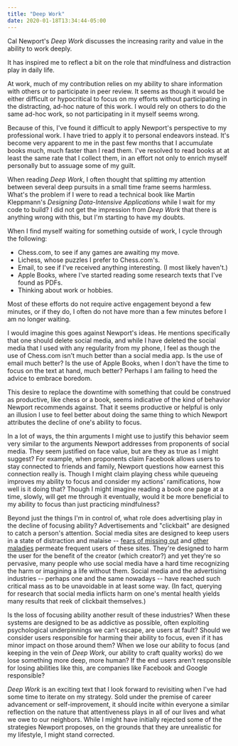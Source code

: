 ```yaml
---
title: "Deep Work"
date: 2020-01-18T13:34:44-05:00
---
```


Cal Newport's *Deep Work* discusses the increasing rarity and value in the ability to work deeply.

It has inspired me to reflect a bit on the role that mindfulness and distraction play in daily life.

At work, much of my contribution relies on my ability to share information with others or to participate in peer review. It seems as though it would be either difficult or hypocritical to focus on my efforts without participating in the distracting, ad-hoc nature of this work. I would rely on others to do the same ad-hoc work, so not participating in it myself seems wrong.

Because of this, I've found it difficult to apply Newport's perspective to my professional work. I have tried to apply it to personal endeavors instead. It's become very apparent to me in the past few months that I accumulate books much, much faster than I read them. I've resolved to read books at at least the same rate that I collect them, in an effort not only to enrich myself personally but to assuage some of my guilt.

When reading *Deep Work*, I often thought that splitting my attention between several deep pursuits in a small time frame seems harmless. What's the problem if I were to read a technical book like Martin Kleppmann's *Designing Data-Intensive Applications* while I wait for my code to build? I did not get the impression from *Deep Work* that there is anything wrong with this, but I'm starting to have my doubts.

When I find myself waiting for something outside of work, I cycle through the following:

* Chess.com, to see if any games are awaiting my move.
* Lichess, whose puzzles I prefer to Chess.com's.
* Email, to see if I've received anything interesting. (I most likely haven't.)
* Apple Books, where I've started reading some research texts that I've found as PDFs.
* Thinking about work or hobbies.

Most of these efforts do not require active engagement beyond a few minutes, or if they do, I often do not have more than a few minutes before I am no longer waiting.

I would imagine this goes against Newport's ideas. He mentions specifically that one should delete social media, and while I have deleted the social media that I used with any regularity from my phone, I feel as though the use of Chess.com isn't much better than a social media app. Is the use of email much better? Is the use of Apple Books, when I don't have the time to focus on the text at hand, much better? Perhaps I am failing to heed the advice to embrace boredom.

This desire to replace the downtime with something that could be construed as productive, like chess or a book, seems indicative of the kind of behavior Newport recommends against. That it seems productive or helpful is only an illusion I use to feel better about doing the same thing to which Newport attributes the decline of one's ability to focus.

In a lot of ways, the thin arguments I might use to justify this behavior seem very similar to the arguments Newport addresses from proponents of social media. They seem justified on face value, but are they as true as I might suggest? For example, when proponents claim Facebook allows users to stay connected to friends and family, Newport questions how earnest this connection really is. Though I might claim playing chess while queueing improves my ability to focus and consider my actions' ramifications, how well is it doing that? Though I might imagine reading a book one page at a time, slowly, will get me through it eventually, would it be more beneficial to my ability to focus than just practicing mindfulness?

Beyond just the things I'm in control of, what role does advertising play in the decline of focusing ability? Advertisements and "clickbait" are designed to catch a person's attention. Social media sites are designed to keep users in a state of distraction and malaise -- [fears of missing out](https://www.washingtonpost.com/national/health-science/research-finds-link-between-social-media-and-the-fear-of-missing-out/2013/07/08/b2cc7ddc-e287-11e2-a11e-c2ea876a8f30_story.html) and [other maladies](https://www.bbc.com/future/article/20180104-is-social-media-bad-for-you-the-evidence-and-the-unknowns) permeate frequent users of these sites. They're designed to harm the user for the benefit of the creator (which creator?) and yet they're so pervasive, many people who use social media have a hard time recognizing the harm or imagining a life without them. Social media and the advertising industries -- perhaps one and the same nowadays -- have reached such critical mass as to be unavoidable in at least some way. (In fact, querying for research that social media inflicts harm on one's mental health yields many results that reek of clickbait themselves.)

Is the loss of focusing ability another result of these industries? When these systems are designed to be as addictive as possible, often exploiting psychological underpinnings we can't escape, are users at fault? Should we consider users responsible for harming their ability to focus, even if it has minor impact on those around them? When we lose our ability to focus (and keeping in the vein of *Deep Work*, our ability to craft quality works) do we lose something more deep, more human? If the end users aren't responsible for losing abilities like this, are companies like Facebook and Google responsible?

*Deep Work* is an exciting text that I look forward to revisiting when I've had some time to iterate on my strategy. Sold under the premise of career advancement or self-improvement, it should incite within everyone a similar reflection on the nature that attentiveness plays in all of our lives and what we owe to our neighbors. While I might have initially rejected some of the strategies Newport proposes, on the grounds that they are unrealistic for my lifestyle, I might stand corrected.